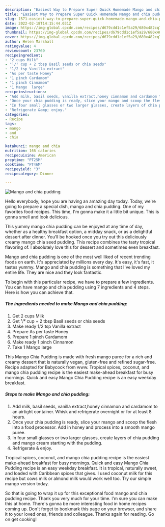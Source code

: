 ```yaml
---
description: "Easiest Way to Prepare Super Quick Homemade Mango and chia pudding"
title: "Easiest Way to Prepare Super Quick Homemade Mango and chia pudding"
slug: 1571-easiest-way-to-prepare-super-quick-homemade-mango-and-chia-pudding
date: 2022-02-18T14:15:44.031Z
image: https://img-global.cpcdn.com/recipes/d679cdd1c1ef5a29/680x482cq70/mango-and-chia-pudding-recipe-main-photo.jpg
thumbnail: https://img-global.cpcdn.com/recipes/d679cdd1c1ef5a29/680x482cq70/mango-and-chia-pudding-recipe-main-photo.jpg
cover: https://img-global.cpcdn.com/recipes/d679cdd1c1ef5a29/680x482cq70/mango-and-chia-pudding-recipe-main-photo.jpg
author: Helen Marshall
ratingvalue: 4
reviewcount: 23769
recipeingredient:
- "2 cups Milk"
- "¹/² cup + 2 tbsp Basil seeds or chia seeds"
- "1/2 tsp Vanilla extract"
- "As per taste Honey"
- "1 pinch Cardamom"
- "1 pinch Cinnamon"
- "1 Mango  large"
recipeinstructions:
- "Add milk, basil seeds, vanilla extract,honey cinnamon and cardamom to an airtight container. Whisk and refrigerate overnight or for at least 8 hours."
- "Once your chia pudding is ready, slice your mango and scoop the flesh into a food processor. Add in honey and process into a smooth mango puree."
- "In four small glasses or two larger glasses, create layers of chia pudding and mango cream starting with the pudding."
- "Refrigerate &amp; enjoy."
categories:
- Recipe
tags:
- mango
- and
- chia

katakunci: mango and chia 
nutrition: 166 calories
recipecuisine: American
preptime: "PT25M"
cooktime: "PT46M"
recipeyield: "3"
recipecategory: Dinner

---
```



![Mango and chia pudding](https://img-global.cpcdn.com/recipes/d679cdd1c1ef5a29/680x482cq70/mango-and-chia-pudding-recipe-main-photo.jpg)

Hello everybody, hope you are having an amazing day today. Today, we're going to prepare a special dish, mango and chia pudding. One of my favorites food recipes. This time, I'm gonna make it a little bit unique. This is gonna smell and look delicious.

This yummy mango chia pudding can be enjoyed at any time of day, whether as a healthy breakfast option, a midday snack, or as a delightful dessert after dinner. You&#39;ll be hooked once you try out this deliciously creamy mango chia seed pudding. This recipe combines the tasty tropical flavoring of. I absolutely love this for dessert and sometimes even breakfast.

Mango and chia pudding is one of the most well liked of recent trending foods on earth. It's appreciated by millions every day. It's easy, it's fast, it tastes yummy. Mango and chia pudding is something that I've loved my entire life. They are nice and they look fantastic.


To begin with this particular recipe, we have to prepare a few ingredients. You can have mango and chia pudding using 7 ingredients and 4 steps. Here is how you can achieve that.

<!--inarticleads1-->

##### The ingredients needed to make Mango and chia pudding:

1. Get 2 cups Milk
1. Get ¹/² cup + 2 tbsp Basil seeds or chia seeds
1. Make ready 1/2 tsp Vanilla extract
1. Prepare As per taste Honey
1. Prepare 1 pinch Cardamom
1. Make ready 1 pinch Cinnamon
1. Take 1 Mango  large


This Mango Chia Pudding is made with fresh mango puree for a rich and creamy dessert that is naturally vegan, gluten-free and refined sugar-free. Recipe adapted for Babycook from www. Tropical spices, coconut, and mango chia pudding recipe is the easiest make-ahead breakfast for busy mornings. Quick and easy Mango Chia Pudding recipe is an easy weekday breakfast. 

<!--inarticleads2-->

##### Steps to make Mango and chia pudding:

1. Add milk, basil seeds, vanilla extract,honey cinnamon and cardamom to an airtight container. Whisk and refrigerate overnight or for at least 8 hours.
1. Once your chia pudding is ready, slice your mango and scoop the flesh into a food processor. Add in honey and process into a smooth mango puree.
1. In four small glasses or two larger glasses, create layers of chia pudding and mango cream starting with the pudding.
1. Refrigerate &amp; enjoy.


Tropical spices, coconut, and mango chia pudding recipe is the easiest make-ahead breakfast for busy mornings. Quick and easy Mango Chia Pudding recipe is an easy weekday breakfast. It is tropical, naturally sweet, and loaded with Caribbean spices that gives. I used coconut milk for this recipe but cows milk or almond milk would work well too. Try our simple mango version today. 

So that is going to wrap it up for this exceptional food mango and chia pudding recipe. Thank you very much for your time. I'm sure you can make this at home. There's gonna be more interesting food in home recipes coming up. Don't forget to bookmark this page on your browser, and share it to your loved ones, friends and colleague. Thanks again for reading. Go on get cooking!
